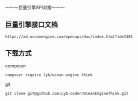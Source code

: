 ～～～巨量引擎API对接～～～
## 巨量引擎接口文档
```巨量引擎接口文档
https://ad.oceanengine.com/openapi/doc/index.html?id=1301
```

## 下载方式
composer
```composer
composer require lyb/ocean-engine-think
```
git
```git
git clone git@github.com:Lyb-coder/OceanEngineThink.git
```
